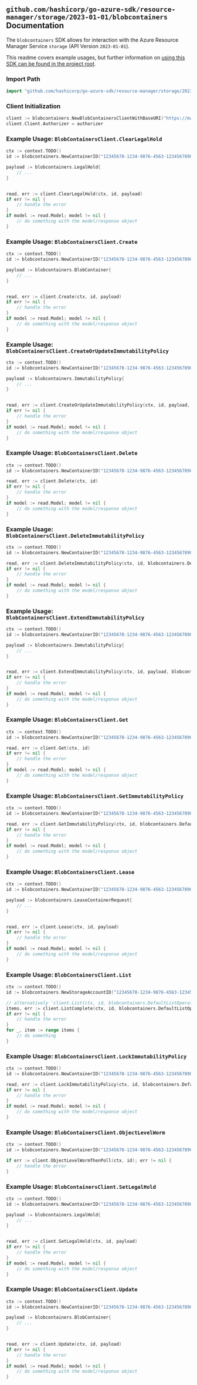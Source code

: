 
## `github.com/hashicorp/go-azure-sdk/resource-manager/storage/2023-01-01/blobcontainers` Documentation

The `blobcontainers` SDK allows for interaction with the Azure Resource Manager Service `storage` (API Version `2023-01-01`).

This readme covers example usages, but further information on [using this SDK can be found in the project root](https://github.com/hashicorp/go-azure-sdk/tree/main/docs).

### Import Path

```go
import "github.com/hashicorp/go-azure-sdk/resource-manager/storage/2023-01-01/blobcontainers"
```


### Client Initialization

```go
client := blobcontainers.NewBlobContainersClientWithBaseURI("https://management.azure.com")
client.Client.Authorizer = authorizer
```


### Example Usage: `BlobContainersClient.ClearLegalHold`

```go
ctx := context.TODO()
id := blobcontainers.NewContainerID("12345678-1234-9876-4563-123456789012", "example-resource-group", "storageAccountValue", "containerValue")

payload := blobcontainers.LegalHold{
	// ...
}


read, err := client.ClearLegalHold(ctx, id, payload)
if err != nil {
	// handle the error
}
if model := read.Model; model != nil {
	// do something with the model/response object
}
```


### Example Usage: `BlobContainersClient.Create`

```go
ctx := context.TODO()
id := blobcontainers.NewContainerID("12345678-1234-9876-4563-123456789012", "example-resource-group", "storageAccountValue", "containerValue")

payload := blobcontainers.BlobContainer{
	// ...
}


read, err := client.Create(ctx, id, payload)
if err != nil {
	// handle the error
}
if model := read.Model; model != nil {
	// do something with the model/response object
}
```


### Example Usage: `BlobContainersClient.CreateOrUpdateImmutabilityPolicy`

```go
ctx := context.TODO()
id := blobcontainers.NewContainerID("12345678-1234-9876-4563-123456789012", "example-resource-group", "storageAccountValue", "containerValue")

payload := blobcontainers.ImmutabilityPolicy{
	// ...
}


read, err := client.CreateOrUpdateImmutabilityPolicy(ctx, id, payload, blobcontainers.DefaultCreateOrUpdateImmutabilityPolicyOperationOptions())
if err != nil {
	// handle the error
}
if model := read.Model; model != nil {
	// do something with the model/response object
}
```


### Example Usage: `BlobContainersClient.Delete`

```go
ctx := context.TODO()
id := blobcontainers.NewContainerID("12345678-1234-9876-4563-123456789012", "example-resource-group", "storageAccountValue", "containerValue")

read, err := client.Delete(ctx, id)
if err != nil {
	// handle the error
}
if model := read.Model; model != nil {
	// do something with the model/response object
}
```


### Example Usage: `BlobContainersClient.DeleteImmutabilityPolicy`

```go
ctx := context.TODO()
id := blobcontainers.NewContainerID("12345678-1234-9876-4563-123456789012", "example-resource-group", "storageAccountValue", "containerValue")

read, err := client.DeleteImmutabilityPolicy(ctx, id, blobcontainers.DefaultDeleteImmutabilityPolicyOperationOptions())
if err != nil {
	// handle the error
}
if model := read.Model; model != nil {
	// do something with the model/response object
}
```


### Example Usage: `BlobContainersClient.ExtendImmutabilityPolicy`

```go
ctx := context.TODO()
id := blobcontainers.NewContainerID("12345678-1234-9876-4563-123456789012", "example-resource-group", "storageAccountValue", "containerValue")

payload := blobcontainers.ImmutabilityPolicy{
	// ...
}


read, err := client.ExtendImmutabilityPolicy(ctx, id, payload, blobcontainers.DefaultExtendImmutabilityPolicyOperationOptions())
if err != nil {
	// handle the error
}
if model := read.Model; model != nil {
	// do something with the model/response object
}
```


### Example Usage: `BlobContainersClient.Get`

```go
ctx := context.TODO()
id := blobcontainers.NewContainerID("12345678-1234-9876-4563-123456789012", "example-resource-group", "storageAccountValue", "containerValue")

read, err := client.Get(ctx, id)
if err != nil {
	// handle the error
}
if model := read.Model; model != nil {
	// do something with the model/response object
}
```


### Example Usage: `BlobContainersClient.GetImmutabilityPolicy`

```go
ctx := context.TODO()
id := blobcontainers.NewContainerID("12345678-1234-9876-4563-123456789012", "example-resource-group", "storageAccountValue", "containerValue")

read, err := client.GetImmutabilityPolicy(ctx, id, blobcontainers.DefaultGetImmutabilityPolicyOperationOptions())
if err != nil {
	// handle the error
}
if model := read.Model; model != nil {
	// do something with the model/response object
}
```


### Example Usage: `BlobContainersClient.Lease`

```go
ctx := context.TODO()
id := blobcontainers.NewContainerID("12345678-1234-9876-4563-123456789012", "example-resource-group", "storageAccountValue", "containerValue")

payload := blobcontainers.LeaseContainerRequest{
	// ...
}


read, err := client.Lease(ctx, id, payload)
if err != nil {
	// handle the error
}
if model := read.Model; model != nil {
	// do something with the model/response object
}
```


### Example Usage: `BlobContainersClient.List`

```go
ctx := context.TODO()
id := blobcontainers.NewStorageAccountID("12345678-1234-9876-4563-123456789012", "example-resource-group", "storageAccountValue")

// alternatively `client.List(ctx, id, blobcontainers.DefaultListOperationOptions())` can be used to do batched pagination
items, err := client.ListComplete(ctx, id, blobcontainers.DefaultListOperationOptions())
if err != nil {
	// handle the error
}
for _, item := range items {
	// do something
}
```


### Example Usage: `BlobContainersClient.LockImmutabilityPolicy`

```go
ctx := context.TODO()
id := blobcontainers.NewContainerID("12345678-1234-9876-4563-123456789012", "example-resource-group", "storageAccountValue", "containerValue")

read, err := client.LockImmutabilityPolicy(ctx, id, blobcontainers.DefaultLockImmutabilityPolicyOperationOptions())
if err != nil {
	// handle the error
}
if model := read.Model; model != nil {
	// do something with the model/response object
}
```


### Example Usage: `BlobContainersClient.ObjectLevelWorm`

```go
ctx := context.TODO()
id := blobcontainers.NewContainerID("12345678-1234-9876-4563-123456789012", "example-resource-group", "storageAccountValue", "containerValue")

if err := client.ObjectLevelWormThenPoll(ctx, id); err != nil {
	// handle the error
}
```


### Example Usage: `BlobContainersClient.SetLegalHold`

```go
ctx := context.TODO()
id := blobcontainers.NewContainerID("12345678-1234-9876-4563-123456789012", "example-resource-group", "storageAccountValue", "containerValue")

payload := blobcontainers.LegalHold{
	// ...
}


read, err := client.SetLegalHold(ctx, id, payload)
if err != nil {
	// handle the error
}
if model := read.Model; model != nil {
	// do something with the model/response object
}
```


### Example Usage: `BlobContainersClient.Update`

```go
ctx := context.TODO()
id := blobcontainers.NewContainerID("12345678-1234-9876-4563-123456789012", "example-resource-group", "storageAccountValue", "containerValue")

payload := blobcontainers.BlobContainer{
	// ...
}


read, err := client.Update(ctx, id, payload)
if err != nil {
	// handle the error
}
if model := read.Model; model != nil {
	// do something with the model/response object
}
```
